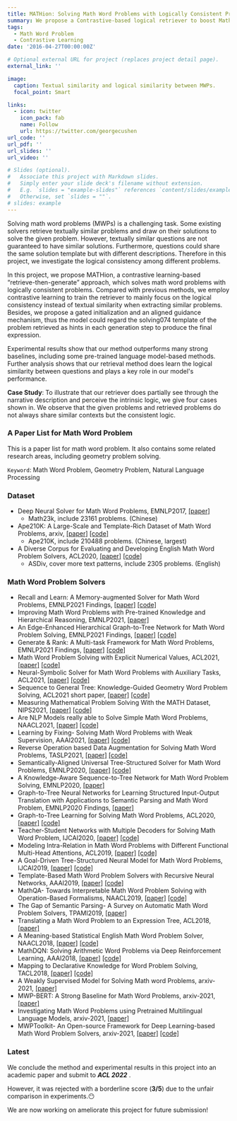 ```yaml
---
title: MATHion: Solving Math Word Problems with Logically Consistent Problems
summary: We propose a Contrastive-based logical retriever to boost Math Word Problem Solver performance
tags:
  - Math Word Problem
  - Contrastive Learning
date: '2016-04-27T00:00:00Z'

# Optional external URL for project (replaces project detail page).
external_link: ''

image:
  caption: Textual similarity and logical similarity between MWPs.
  focal_point: Smart

links:
  - icon: twitter
    icon_pack: fab
    name: Follow
    url: https://twitter.com/georgecushen
url_code: ''
url_pdf: ''
url_slides: ''
url_video: ''

# Slides (optional).
#   Associate this project with Markdown slides.
#   Simply enter your slide deck's filename without extension.
#   E.g. `slides = "example-slides"` references `content/slides/example-slides.md`.
#   Otherwise, set `slides = ""`.
# slides: example
---
```


Solving math word problems (MWPs) is a challenging task. Some existing solvers retrieve textually similar problems and draw on their solutions to solve the given problem. However, textually similar questions are not guaranteed to have similar solutions. Furthermore, questions could share the same solution template but with different descriptions. Therefore in this project, we investigate the logical consistency among different problems.

In this project, we propose MATHion, a contrastive learning-based “retrieve-then-generate” approach, which solves math word problems with logically consistent problems. Compared with previous methods, we employ contrastive learning to train the retriever to mainly focus on the logical consistency instead of textual similarity when extracting similar problems. Besides, we propose a gated initialization and an aligned guidance mechanism, thus the model could regard the solving074
template of the problem retrieved as hints in each generation step to produce the final expression.


Experimental results show that our method outperforms many strong baselines, including some pre-trained language model-based methods. Further analysis shows that our retrieval method does learn the logical similarity between questions and plays a key role in our model's performance.


**Case Study**: To illustrate that our retriever does partially see through the narrative description and perceive the intrinsic logic, we give four cases shown in. We observe that the given problems and retrieved problems do not always share similar contexts but the consistent logic. 


### A Paper List for Math Word Problem

This is a paper list for math word problem. It also contains some related research areas, including geometry problem solving.

`Keyword`: Math Word Problem, Geometry Problem, Natural Language Processing

### Dataset

* Deep Neural Solver for Math Word Problems, EMNLP2017, [[paper]](https://aclanthology.org/D17-1088.pdf)
  * Math23k, include 23161 problems. (Chinese)
* Ape210K: A Large-Scale and Template-Rich Dataset of Math Word Problems, arxiv,  [[paper]](https://arxiv.org/abs/2009.11506) [[code]](https://github.com/Chenny0808/ape210k)
  * Ape210K, include 210488 problems. (Chinese, largest)
* A Diverse Corpus for Evaluating and Developing English Math Word Problem Solvers, ACL2020, [[paper]](https://arxiv.org/pdf/2106.15772.pdf) [[code]](https://github.com/chaochun/nlu-asdiv-dataset)
  * ASDiv, cover more text patterns, include 2305 problems. (English)

### Math Word Problem Solvers

* Recall and Learn: A Memory-augmented Solver for Math Word Problems, EMNLP2021 Findings,  [[paper]](https://aclanthology.org/2021.findings-emnlp.68.pdf) [[code]](https://github.com/sfeng-m/REAL4MWP) 
* Improving Math Word Problems with Pre-trained Knowledge and Hierarchical Reasoning, EMNLP2021, [[paper]](https://aclanthology.org/2021.emnlp-main.272.pdf)
* An Edge-Enhanced Hierarchical Graph-to-Tree Network for Math Word Problem Solving, EMNLP2021 Findings, [[paper]](https://aclanthology.org/2021.findings-emnlp.127.pdf) [[code]](https://github.com/qinzhuowu/EEH_G2T)
* Generate & Rank: A Multi-task Framework for Math Word Problems, EMNLP2021 Findings, [[paper]](https://aclanthology.org/2021.findings-emnlp.195.pdf)  [[code]](https://github.com/huawei-noah/noah-research)
* Math Word Problem Solving with Explicit Numerical Values, ACL2021, [[paper]](https://aclanthology.org/2021.acl-long.455.pdf)  [[code]](https://github.com/qinzhuowu/nums2t)
* Neural-Symbolic Solver for Math Word Problems with Auxiliary Tasks, ACL2021, [[paper]](https://aclanthology.org/2021.acl-long.456.pdf)  [[code]](https://github.com/QinJinghui/NS-Solver)
* Sequence to General Tree: Knowledge-Guided Geometry Word Problem Solving, ACL2021 short paper, [[paper]](https://aclanthology.org/2021.acl-short.121.pdf)  [[code]](https://github.com/doublebite/Sequence-to-General-tree/)
* Measuring Mathematical Problem Solving With the MATH Dataset, NIPS2021, [[paper]](https://arxiv.org/pdf/2103.03874.pdf) [[code]](https://github.com/hendrycks/math)
* Are NLP Models really able to Solve Simple Math Word Problems, NAACL2021, [[paper]](https://arxiv.org/pdf/2104.06722.pdf) [[code]](https://github.com/arkilpatel/SVAMP)
* Learning by Fixing- Solving Math Word Problems with Weak Supervision, AAAI2021, [[paper]](https://arxiv.org/pdf/2012.10582.pdf) [[code]](https://github.com/evelinehong/LBF)
* Reverse Operation based Data Augmentation for Solving Math Word Problems, TASLP2021, [[paper]](https://arxiv.org/pdf/2010.01556.pdf) [[code]](https://github.com/yiyunya/RODA)
* Semantically-Aligned Universal Tree-Structured Solver for Math Word Problems, EMNLP2020, [[paper]](https://aclanthology.org/2020.emnlp-main.309.pdf) [[code]](https://github.com/QinJinghui/SAU-Solver)
* A Knowledge-Aware Sequence-to-Tree Network for Math Word Problem Solving, EMNLP2020, [[paper]](https://aclanthology.org/2020.emnlp-main.579.pdf)
* Graph-to-Tree Neural Networks for Learning Structured Input-Output Translation with Applications to Semantic Parsing and Math Word Problem, EMNLP2020 Findings, [[paper]](https://aclanthology.org/2020.findings-emnlp.255.pdf)
* Graph-to-Tree Learning for Solving Math Word Problems, ACL2020, [[paper]](https://aclanthology.org/2020.acl-main.362.pdf) [[code]](https://github.com/2003pro/Graph2Tree)
* Teacher-Student Networks with Multiple Decoders for Solving Math Word Problem, IJCAI2020, [[paper]](https://www.ijcai.org/proceedings/2020/0555.pdf) [[code]](https://github.com/2003pro/TSN-MD)
* Modeling Intra-Relation in Math Word Problems with Different Functional Multi-Head Attentions, ACL2019, [[paper]](https://aclanthology.org/P19-1619.pdf) [[code]](https://github.com/lijierui/group-attention)
* A Goal-Driven Tree-Structured Neural Model for Math Word Problems, IJCAI2019, [[paper]](https://www.ijcai.org/proceedings/2019/0736.pdf) [[code]](https://github.com/ShichaoSun/math_seq2tree)
* Template-Based Math Word Problem Solvers with Recursive Neural Networks, AAAI2019, [[paper]](https://tongtianta.site/oss//paper_pdf/5cbadb30-2ca0-11eb-9da8-00163e0d281a_4d28ea7a950f4f393767d0f2ad5e58d6.pdf)  [[code]](https://github.com/uestc-db/T-RNN)
* MathQA- Towards Interpretable Math Word Problem Solving with Operation-Based Formalisms, NAACL2019, [[paper]](https://aclanthology.org/N19-1245.pdf) [[code]](https://math-qa.github.io/math-QA/)
* The Gap of Semantic Parsing- A Survey on Automatic Math Word Problem Solvers, TPAMI2019, [[paper]](https://arxiv.org/pdf/1808.07290.pdf)
* Translating a Math Word Problem to an Expression Tree, ACL2018, [[paper]](https://aclanthology.org/D18-1132.pdf)
* A Meaning-based Statistical English Math Word Problem Solver, NAACL2018, [[paper]](https://aclanthology.org/N18-1060.pdf) [[code]](https://github.com/chaochun/nlu-mwp-noise-dataset)
* MathDQN: Solving Arithmetic Word Problems via Deep Reinforcement Learning, AAAI2018, [[paper]](https://www.aaai.org/ocs/index.php/AAAI/AAAI18/paper/view/16749/16111) [[code]](https://github.com/uestc-db/DQN_Word_Problem_Solver)
* Mapping to Declarative Knowledge for Word Problem Solving, TACL2018, [[paper]](https://aclanthology.org/Q18-1012.pdf) [[code]](https://github.com/CogComp/arithmetic)
* A Weakly Supervised Model for Solving Math word Problems, arxiv-2021, [[paper]](https://arxiv.org/pdf/2104.06722.pdf)
* MWP-BERT: A Strong Baseline for Math Word Problems, arxiv-2021, [[paper]](https://arxiv.org/pdf/2107.13435.pdf)
* Investigating Math Word Problems using Pretrained Multilingual Language Models, arxiv-2021, [[paper]](https://arxiv.org/pdf/2105.08928.pdf)
* MWPToolkit- An Open-source Framework for Deep Learning-based Math Word Problem Solvers, arxiv-2021, [[paper]](https://arxiv.org/pdf/2109.00799.pdf) [[code]](https://github.com/LYH-YF/MWPToolkit)

### Latest

We conclude the method and experimental results in this project into an academic paper and submit to ***ACL 2022*** .

However, it was rejected with a borderline score (**3/5**) due to the unfair comparison  in experiments.😶

We are now working on ameliorate this project for future submission!

